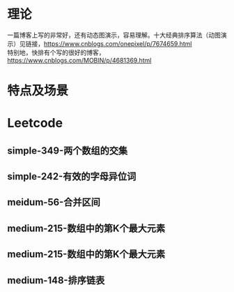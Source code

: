 # 理论
一篇博客上写的非常好，还有动态图演示，容易理解。十大经典排序算法（动图演示）见链接，https://www.cnblogs.com/onepixel/p/7674659.html  
特别地，快排有个写的很好的博客，https://www.cnblogs.com/MOBIN/p/4681369.html
# 特点及场景
# Leetcode
## simple-349-两个数组的交集
## simple-242-有效的字母异位词
## meidum-56-合并区间
## medium-215-数组中的第K个最大元素
## medium-215-数组中的第K个最大元素
## medium-148-排序链表
